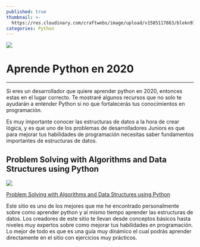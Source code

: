 ```yaml
---
published: true
thumbnail: >-
  https://res.cloudinary.com/craftwebs/image/upload/v1585117863/blekn91890-9-1/blgs-img76/chris-ried-ieic5Tq8YMk-unsplash.jpg
categories: Python
---
```

![](https://res.cloudinary.com/craftwebs/image/upload/v1585117863/blekn91890-9-1/blgs-img76/chris-ried-ieic5Tq8YMk-unsplash.jpg)
# Aprende Python en 2020
----

Si eres un desarrollador que quiere aprender python en 2020, entonces estas en el lugar correcto. Te mostraré algunos recursos que no solo te ayudarán a entender Python si no que fortalecerás tus conocimientos en programación. 

Es muy importante conocer las estructuras de datos a la hora de crear lógica, y es que uno de los problemas de desarrolladores Juniors es que para mejorar tus habilidades de programación necesitas saber fundamentos importantes de estructuras de datos.

## Problem Solving with Algorithms and Data Structures using Python

![](https://res.cloudinary.com/craftwebs/image/upload/v1585118492/blekn91890-9-1/blgs-img76/Captura_de_pantalla_2020-03-25_a_la_s_00.38.00.png)

[Problem Solving with Algorithms and Data Structures using Python](https://runestone.academy/runestone/books/published/pythonds/index.html)

Este sitio es uno de los mejores que me he encontrado personalmente sobre como aprender python y al mismo tiempo aprender las estructuras de datos. Los creadores  de este sitio te llevan desde conceptos básicos hasta niveles muy expertos sobre como mejorar tus habilidades en programación. Lo mejor de todo es que es una guía muy dinámico el cual podrás aprender directamente en el sitio con ejercicios muy prácticos.

